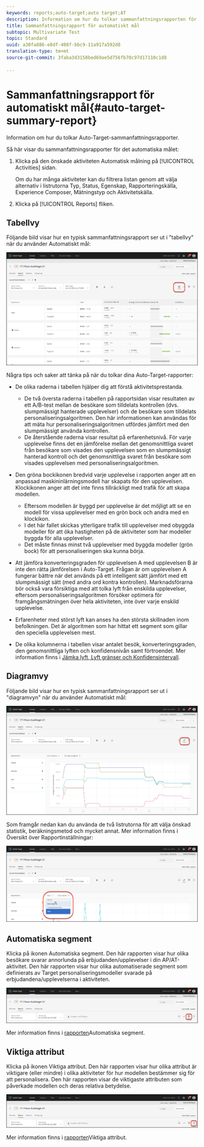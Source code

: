 ```yaml
---
keywords: reports;auto-target;auto target;AT
description: Information om hur du tolkar sammanfattningsrapporten för det automatiska målet.
title: Sammanfattningsrapport för automatiskt mål
subtopic: Multivariate Test
topic: Standard
uuid: a30fa886-e8df-408f-bbc9-11a917a592d8
translation-type: tm+mt
source-git-commit: 3faba3d3158bed69ae5d756fb70c97d17110c1d8

---
```



# Sammanfattningsrapport för automatiskt mål{#auto-target-summary-report}

Information om hur du tolkar Auto-Target-sammanfattningsrapporter.

Så här visar du sammanfattningsrapporter för det automatiska målet:

1. Klicka på den önskade aktiviteten Automatisk målning på [!UICONTROL Activities] sidan.

   Om du har många aktiviteter kan du filtrera listan genom att välja alternativ i listrutorna Typ, Status, Egenskap, Rapporteringskälla, Experience Composer, Mätningstyp och Aktivitetskälla.

1. Klicka på [!UICONTROL Reports] fliken.

## Tabellvy

Följande bild visar hur en typisk sammanfattningsrapport ser ut i &quot;tabellvy&quot; när du använder Automatiskt mål:

![Rapport över tabellvy för automatisk målning](/help/c-reports/assets/at-table-view.png)

Några tips och saker att tänka på när du tolkar dina Auto-Target-rapporter:

* De olika raderna i tabellen hjälper dig att förstå aktivitetsprestanda.

   * De två översta raderna i tabellen på rapportsidan visar resultaten av ett A/B-test mellan de besökare som tilldelats kontrollen (dvs. slumpmässigt hanterade upplevelser) och de besökare som tilldelats personaliseringsalgoritmen. Den här informationen kan användas för att mäta hur personaliseringsalgoritmen utfördes jämfört med den slumpmässigt använda kontrollen.
   * De återstående raderna visar resultat på erfarenhetsnivå. För varje upplevelse finns det en jämförelse mellan det genomsnittliga svaret från besökare som visades den upplevelsen som en slumpmässigt hanterad kontroll och det genomsnittliga svaret från besökare som visades upplevelsen med personaliseringsalgoritmen.

* Den gröna bockikonen bredvid varje upplevelse i rapporten anger att en anpassad maskininlärningsmodell har skapats för den upplevelsen. Klockikonen anger att det inte finns tillräckligt med trafik för att skapa modellen.

   * Eftersom modellen är byggd per upplevelse är det möjligt att se en modell för vissa upplevelser med en grön bock och andra med en klockikon.
   * I det här fallet skickas ytterligare trafik till upplevelser med obyggda modeller för att öka hastigheten på de aktiviteter som har modeller byggda för alla upplevelser.
   * Det måste finnas minst två upplevelser med byggda modeller (grön bock) för att personaliseringen ska kunna börja.

* Att jämföra konverteringsgraden för upplevelsen A med upplevelsen B är inte den rätta jämförelsen i Auto-Target. Frågan är om upplevelsen A fungerar bättre när det används på ett intelligent sätt jämfört med ett slumpmässigt sätt (med andra ord kontra kontrollen). Marknadsförarna bör också vara försiktiga med att tolka lyft från enskilda upplevelser, eftersom personaliseringsalgoritmen försöker optimera för framgångsmätningen över hela aktiviteten, inte över varje enskild upplevelse.
* Erfarenheter med störst lyft kan anses ha den största skillnaden inom befolkningen. Det är algoritmen som har hittat ett segment som gillar den speciella upplevelsen mest.
* De olika kolumnerna i tabellen visar antalet besök, konverteringsgraden, den genomsnittliga lyften och konfidensnivån samt förtroendet. Mer information finns i [Jämka lyft, Lyft gränser och Konfidensintervall](/help/c-reports/c-report-settings/average-lift-bounds-and-confidence-interval.md).

## Diagramvy

Följande bild visar hur en typisk sammanfattningsrapport ser ut i &quot;diagramvyn&quot; när du använder Automatiskt mål:

![Rapport över diagramvyn för automatisk målning](/help/c-reports/assets/at-graph-view.png)

Som framgår nedan kan du använda de två listrutorna för att välja önskad statistik, beräkningsmetod och mycket annat. Mer information finns i Översikt över [](/help/c-reports/c-report-settings/report-settings.md) Rapportinställningar:

![Rapport över diagramvyn för automatisk målning](/help/c-reports/assets/at-graph-view-2.png)

## Automatiska segment

Klicka på ikonen Automatiska segment. Den här rapporten visar hur olika besökare svarar annorlunda på erbjudanden/upplevelser i din AP/AT-aktivitet. Den här rapporten visar hur olika automatiserade segment som definierats av Target personaliseringsmodeller svarade på erbjudandena/upplevelserna i aktiviteten.

![Ikon för automatiserade segment](/help/c-reports/assets/icon-automated-sements.png)

Mer information finns i [rapporten](/help/c-reports/c-personalization-insights-reports/automated-segments-report.md)Automatiska segment.

## Viktiga attribut

Klicka på ikonen Viktiga attribut. Den här rapporten visar hur olika attribut är viktigare (eller mindre) i olika aktiviteter för hur modellen bestämmer sig för att personalisera. Den här rapporten visar de viktigaste attributen som påverkade modellen och deras relativa betydelse.

![Ikon för viktiga attribut](/help/c-reports/assets/icon-important-attributes.png)

Mer information finns i [rapporten](/help/c-reports/c-personalization-insights-reports/important-attributes-report.md)Viktiga attribut.
